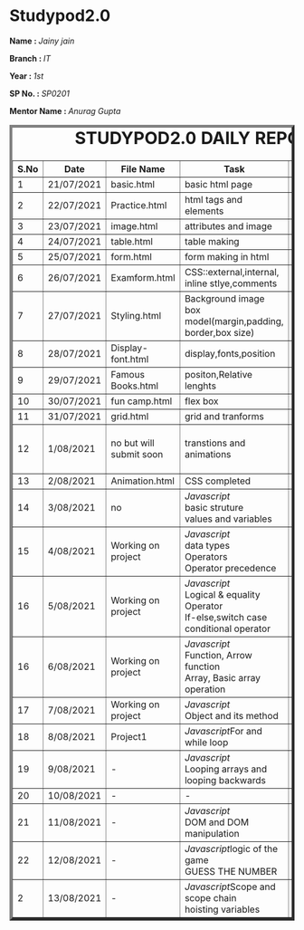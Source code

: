 # Studypod2.0
<body>
     <div>
    <p><b>Name : </b><i>Jainy jain</i></p>
    <p><b>Branch : </b><i>IT</i></p>
    <p><b>Year : </b><i>1st</i></p>
    <p><b>SP No. : </b><i>SP0201</i></p>
    <p><b>Mentor Name : </b><i>Anurag Gupta</i></p>
</div>
    <div>
    <table border="5">
        <caption style="font-size: 30px;"><b>STUDYPOD2.0 DAILY REPORT</b> </caption>
        <thead>
            <tr>
                <th width="350">S.No</th>
                <th width="350">Date</th>
                <th width="350">File Name</th>
                <th width="350">Task</th>
                <th width="350">Difficulty</th>
                <th width="350">Solution</th>
            </thead>
            <tbody>
                  <tr>
                    <td>1</td>
                    <td>21/07/2021</td>
                    <td>basic.html</td>
                    <td>basic html page</td>
                    <td>NO</td>
                    <td></td>
                </tr>
                  <tr>
                    <td>2</td>
                    <td>22/07/2021</td>
                    <td>Practice.html</td>
                    <td>html tags and elements</td>
                    <td>NO</td>
                    <td></td>
                </tr>
                  <tr>
                    <td>3</td>
                    <td>23/07/2021</td>
                    <td>image.html</td>
                    <td>attributes and image</td>
                    <td>NO</td>
                    <td></td>
                </tr>
                  <tr>
                    <td>4</td>
                    <td>24/07/2021</td>
                    <td>table.html</td>
                    <td>table making</td>
                    <td>NO</td>
                    <td></td>
                </tr>
                  <tr>
                    <td>5</td>
                    <td>25/07/2021</td>
                    <td>form.html</td>
                    <td>form making in html</td>
                    <td>NO</td>
                    <td></td>
                </tr>
                 <tr>
                    <td>6</td>
                    <td>26/07/2021</td>
                    <td>Examform.html</td>
                    <td>CSS::external,internal,<br>inline stlye,comments</td>
                    <td>NO</td>
                    <td></td>
                </tr>
                <tr>
                    <td>7</td>
                    <td>27/07/2021</td>
                    <td>Styling.html</image></td>
                    <td>Background image<br>box model(margin,padding,<br>border,box size)</td>
                    <td>NO</td>
                    <td></td>
                </tr>
                <tr>
                    <td>8</td>
                    <td>28/07/2021</td>
                    <td>Display-font.html</td>
                    <td>display,fonts,position</td>
                    <td>NO</td>
                    <td></td>
                </tr>
                 <tr>
                    <td>9</td>
                    <td>29/07/2021</td>
                    <td>Famous Books.html</td>
                    <td>positon,Relative lenghts</td>
                    <td>NO</td>
                    <td></td>
                </tr>
                 <tr>
                    <td>10</td>
                    <td>30/07/2021</td>
                    <td>fun camp.html</td>
                    <td>flex box</td>
                    <td>NO</td>
                    <td></td>
                </tr>
                <tr>
                    <td>11</td>
                    <td>31/07/2021</td>
                    <td>grid.html</td>
                    <td>grid and tranforms</td>
                    <td>NO</td>
                    <td></td>
                </tr>
                <tr>
                    <td>12</td>
                    <td>1/08/2021</td>
                    <td>no but will submit soon</td>
                    <td>transtions and animations</td>
                    <td>code of transition<br>not worked</td>
                    <td></td>
                </tr>
                <tr>
                    <td>13</td>
                    <td>2/08/2021</td>
                    <td>Animation.html</td>
                    <td>CSS completed</td>
                    <td>NO</td>
                    <td></td>
                </tr>
                 <tr>
                    <td>14</td>
                    <td>3/08/2021</td>
                    <td>no</td>
                    <td><i>Javascript</i><br>basic struture<br>values and variables</td>
                    <td>NO</td>
                    <td></td>
                </tr>
                <tr>
                    <td>15</td>
                    <td>4/08/2021</td>
                    <td>Working on project</td>
                    <td><i>Javascript</i><br>data types<br>Operators<br>Operator precedence</td>
                    <td>NO</td>
                    <td></td>
                </tr>
                <tr>
                    <td>16</td>
                    <td>5/08/2021</td>
                    <td>Working on project</td>
                    <td><i>Javascript</i><br>Logical & equality Operator<br>If-else,switch case<br>conditional operator</td>
                    <td>NO</td>
                    <td></td>
                </tr>
               <tr>
                    <td>16</td>
                    <td>6/08/2021</td>
                    <td>Working on project</td>
                    <td><i>Javascript</i><br>Function, Arrow function<br>Array, Basic array operation</td>
                    <td>NO</td>
                    <td></td>
                </tr>
               <tr>
                    <td>17</td>
                    <td>7/08/2021</td>
                    <td>Working on project</td>
                    <td><i>Javascript</i><br>Object and its method</td>
                    <td>NO</td>
                    <td></td>
                </tr>
               <tr>
                    <td>18</td>
                    <td>8/08/2021</td>
                    <td>Project1</td>
                    <td><i>Javascript</i>For and while loop</td>
                    <td>NO</td>
                    <td></td>
                </tr>
                <tr>
                    <td>19</td>
                    <td>9/08/2021</td>
                    <td>-</td>
                    <td><i>Javascript</i><br>Looping arrays and<br> looping backwards</td>
                    <td>NO</td>
                    <td></td>
                </tr>
                <tr>
                    <td>20</td>
                    <td>10/08/2021</td>
                    <td>-</td>
                    <td>-</td>
                    <td>NO</td>
                    <td></td>
                </tr>
                <tr>
                    <td>21</td>
                    <td>11/08/2021</td>
                    <td>-</td>
                    <td><i>Javascript</i><br>DOM and DOM manipulation</td>
                    <td>NO</td>
                    <td></td>
                </tr>
               <tr>
                    <td>22</td>
                    <td>12/08/2021</td>
                    <td>-</td>
                    <td><i>Javascript</i>logic of the game<br> GUESS THE NUMBER</td>
                    <td>NO</td>
                    <td></td>
               </tr>
               <tr>
                    <td>2</td>
                    <td>13/08/2021</td>
                    <td>-</td>
                    <td><i>Javascript</i>Scope and scope chain<br>hoisting variables</td>
                    <td>NO</td>
                    <td></td>
               </tr>
        </tbody>
        </table>
    </div>
</body>

